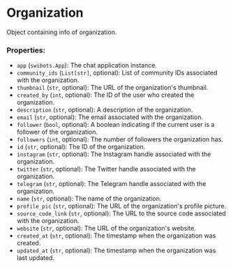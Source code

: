 # Organization
Object containing info of organization.

### Properties:

- `app` (`swibots.App`): The chat application instance.
- `community_ids` (`List[str]`, optional): List of community IDs associated with the organization.
- `thumbnail` (`str`, optional): The URL of the organization's thumbnail.
- `created_by` (`int`, optional): The ID of the user who created the organization.
- `description` (`str`, optional): A description of the organization.
- `email` (`str`, optional): The email associated with the organization.
- `follower` (`bool`, optional): A boolean indicating if the current user is a follower of the organization.
- `followers` (`int`, optional): The number of followers the organization has.
- `id` (`str`, optional): The ID of the organization.
- `instagram` (`str`, optional): The Instagram handle associated with the organization.
- `twitter` (`str`, optional): The Twitter handle associated with the organization.
- `telegram` (`str`, optional): The Telegram handle associated with the organization.
- `name` (`str`, optional): The name of the organization.
- `profile_pic` (`str`, optional): The URL of the organization's profile picture.
- `source_code_link` (`str`, optional): The URL to the source code associated with the organization.
- `website` (`str`, optional): The URL of the organization's website.
- `created_at` (`str`, optional): The timestamp when the organization was created.
- `updated_at` (`str`, optional): The timestamp when the organization was last updated.
